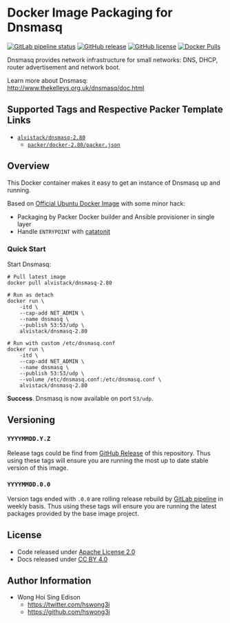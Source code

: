 # Docker Image Packaging for Dnsmasq

[![GitLab pipeline
status](https://img.shields.io/gitlab/pipeline/alvistack/docker-dnsmasq/master)](https://gitlab.com/alvistack/docker-dnsmasq/-/pipelines)
[![GitHub
release](https://img.shields.io/github/release/alvistack/docker-dnsmasq.svg)](https://github.com/alvistack/docker-dnsmasq/releases)
[![GitHub
license](https://img.shields.io/github/license/alvistack/docker-dnsmasq.svg)](https://github.com/alvistack/docker-dnsmasq/blob/master/LICENSE)
[![Docker
Pulls](https://img.shields.io/docker/pulls/alvistack/dnsmasq-2.80.svg)](https://hub.docker.com/r/alvistack/dnsmasq-2.80)

Dnsmasq provides network infrastructure for small networks: DNS, DHCP,
router advertisement and network boot.

Learn more about Dnsmasq:
<http://www.thekelleys.org.uk/dnsmasq/doc.html>

## Supported Tags and Respective Packer Template Links

  - [`alvistack/dnsmasq-2.80`](https://hub.docker.com/r/alvistack/dnsmasq-2.80)
      - [`packer/docker-2.80/packer.json`](https://github.com/alvistack/docker-dnsmasq/blob/master/packer/docker-2.80/packer.json)

## Overview

This Docker container makes it easy to get an instance of Dnsmasq up and
running.

Based on [Official Ubuntu Docker
Image](https://hub.docker.com/_/ubuntu/) with some minor hack:

  - Packaging by Packer Docker builder and Ansible provisioner in single
    layer
  - Handle `ENTRYPOINT` with
    [catatonit](https://github.com/openSUSE/catatonit)

### Quick Start

Start Dnsmasq:

    # Pull latest image
    docker pull alvistack/dnsmasq-2.80
    
    # Run as detach
    docker run \
        -itd \
        --cap-add NET_ADMIN \
        --name dnsmasq \
        --publish 53:53/udp \
        alvistack/dnsmasq-2.80
    
    # Run with custom /etc/dnsmasq.conf
    docker run \
        -itd \
        --cap-add NET_ADMIN \
        --name dnsmasq \
        --publish 53:53/udp \
        --volume /etc/dnsmasq.conf:/etc/dnsmasq.conf \
        alvistack/dnsmasq-2.80

**Success**. Dnsmasq is now available on port `53/udp`.

## Versioning

### `YYYYMMDD.Y.Z`

Release tags could be find from [GitHub
Release](https://github.com/alvistack/docker-dnsmasq/releases) of this
repository. Thus using these tags will ensure you are running the most
up to date stable version of this image.

### `YYYYMMDD.0.0`

Version tags ended with `.0.0` are rolling release rebuild by [GitLab
pipeline](https://gitlab.com/alvistack/docker-dnsmasq/-/pipelines) in
weekly basis. Thus using these tags will ensure you are running the
latest packages provided by the base image project.

## License

  - Code released under [Apache License 2.0](LICENSE)
  - Docs released under [CC
    BY 4.0](http://creativecommons.org/licenses/by/4.0/)

## Author Information

  - Wong Hoi Sing Edison
      - <https://twitter.com/hswong3i>
      - <https://github.com/hswong3i>
